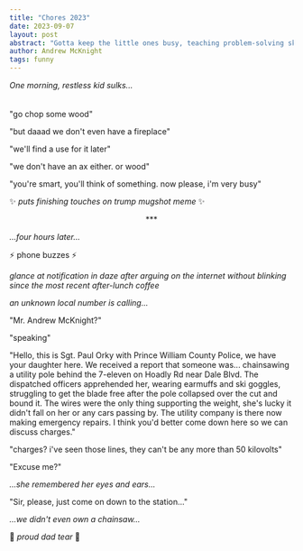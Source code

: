 ```yaml
---
title: "Chores 2023"
date: 2023-09-07
layout: post
abstract: "Gotta keep the little ones busy, teaching problem-solving skills is just the cherry on top!"
author: Andrew McKnight
tags: funny
---
```

_One morning, restless kid sulks..._
<br />
<br />
<br />
"go chop some wood"

"but daaad we don't even have a fireplace"

"we'll find a use for it later"

"we don't have an ax either. or wood"

"you're smart, you'll think of something. now please, i'm very busy"

✨ _puts finishing touches on trump mugshot meme_ ✨

<center>***</center>

_...four hours later..._

⚡️ phone buzzes ⚡️

_glance at notification in daze after arguing on the internet without blinking since the most recent after-lunch coffee_

_an unknown local number is calling..._

"Mr. Andrew McKnight?"

"speaking"

"Hello, this is Sgt. Paul Orky with Prince William County Police, we have your daughter here. We received a report that someone was... chainsawing a utility pole behind the 7-eleven on Hoadly Rd near Dale Blvd. The dispatched officers apprehended her, wearing earmuffs and ski goggles, struggling to get the blade free after the pole collapsed over the cut and bound it. The wires were the only thing supporting the weight, she's lucky it didn't fall on her or any cars passing by. The utility company is there now making emergency repairs. I think you'd better come down here so we can discuss charges."

"charges? i've seen those lines, they can't be any more than 50 kilovolts"

"Excuse me?"

_...she remembered her eyes and ears..._

"Sir, please, just come on down to the station..."

_...we didn't even own a chainsaw..._

🥲 _proud dad tear_ 🥲
